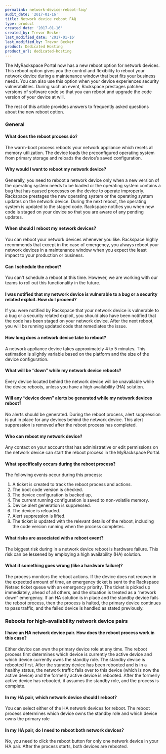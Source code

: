```yaml
---
permalink: network-device-reboot-faq/
audit_date: '2017-01-16'
title: Network device reboot FAQ
type: product
created_date: '2017-01-16'
created_by: Trevor Becker
last_modified_date: '2017-01-16'
last_modified_by: Trevor Becker
product: Dedicated Hosting
product_url: dedicated-hosting
---
```


The MyRackspace Portal now has a new reboot option for network devices. This reboot option gives you the control and flexibility to reboot your network device during a maintenance window that best fits your business needs. You can also use this option when your device experiences security vulnerabilities. During such an event, Rackspace prestages patched versions of software code so that you can reboot and upgrade the code version of your device at will.

The rest of this article provides answers to frequently asked questions about the new reboot option.

### General

#### What does the reboot process do?

The warm-boot process reboots your network appliance which resets all memory utilization. The device loads the preconfigured operating system from primary storage and reloads the device’s saved configuration.

#### Why would I want to reboot my network device?

Generally, you need to reboot a network device only when a new version of the operating system needs to be loaded or the operating system contains a bug that has caused processes on the device to operate improperly. Rackspace prestages the new operating system or the operating system updates on the network device. During the next reboot, the operating system is updated to the staged code. Rackspace notifies you when new code is staged on your device so that you are aware of any pending updates.
 
#### When should I reboot my network devices?

You can reboot your network devices whenever you like. Rackspace highly recommends that except in the case of emergency, you always reboot your network devices in a maintenance window when you expect the least impact to your production or business.

#### Can I schedule the reboot?

You can't schedule a reboot at this time. However, we are working with our teams to roll out this functionality in the future.

#### I was notified that my network device is vulnerable to a bug or a security related exploit. How do I proceed?

If you were notified by Rackspace that your network device is vulnerable to a bug or a security related exploit, you should also have been notified that the code has been staged on your network device. After the next reboot, you will be running updated code that remediates the issue.


#### How long does a network device take to reboot?

A network appliance device takes approximately 4 to 5 minutes. This estimation is slightly variable based on the platform and the size of the device configuration.

#### What will be “down” while my network device reboots?

Every device located behind the network device will be unavailable while the device reboots, unless you have a high availability (HA) solution.

#### Will any “device down” alerts be generated while my network devices reboot?

No alerts should be generated. During the reboot process, alert suppression is put in place for any devices behind the network device. This alert suppression is removed after the reboot process has completed.
 
#### Who can reboot my network device?

Any contact on your account that has administrative or edit permissions on the network
device can start the reboot process in the MyRackspace Portal.
 
#### What specifically occurs during the reboot process?

The following events occur during this process:

1. A ticket is created to track the reboot process and actions.
2. The boot code version is checked.
3. The device configuration is backed up,
4. The current running configuration is saved to non-volatile memory.
5. Device alert generation is suppressed.
6. The device is reloaded.
7. Alert suppression is lifted.
8. The ticket is updated with the relevant details of the reboot, including the code version running when the process completes.
 
#### What risks are associated with a reboot event?

The biggest risk during in a network device reboot is hardware failure. This risk can be lessened by employing a high availability (HA) solution.

#### What if something goes wrong (like a hardware failure)?

The process monitors the reboot actions. If the device does not recover in the expected amount of time, an emergency ticket is sent to the Rackspace Netsec ticket queue with an emergency priority. The ticket is picked up immediately, ahead of all others, and the situation is treated as a “network down” emergency. If an HA solution is in place and the standby device fails the reboot process, then the process is halted, the primary device continues to pass traffic, and the failed device is handled as stated previously.


### Reboots for high-availability network device pairs
 
#### I have an HA network device pair. How does the reboot process work in this case?

Either device can own the primary device role at any time. The reboot process first determines which device is currently the active device and which device currently owns the standby role. The standby device is rebooted first. After the standby device has been rebooted and is in a healthy status, the network traffic fails over to this device (which is now the active device) and the formerly active device is rebooted. After the formerly active device has rebooted, it assumes the standby role, and the process is complete. 

#### In my HA pair, which network device should I reboot?

You can select either of the HA network devices for reboot. The reboot process
determines which device owns the standby role and which device owns the primary role
 
#### In my HA pair, do I need to reboot both network devices?

No, you need to click the reboot button for only one network device in your HA pair. After the process starts, both devices are rebooted.
